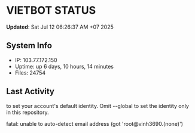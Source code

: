 # VIETBOT STATUS
**Updated**: Sat Jul 12 06:26:37 AM +07 2025

## System Info
- IP: 103.77.172.150
- Uptime: up 6 days, 10 hours, 14 minutes
- Files: 24754

## Last Activity

to set your account's default identity.
Omit --global to set the identity only in this repository.

fatal: unable to auto-detect email address (got 'root@vinh3690.(none)')
